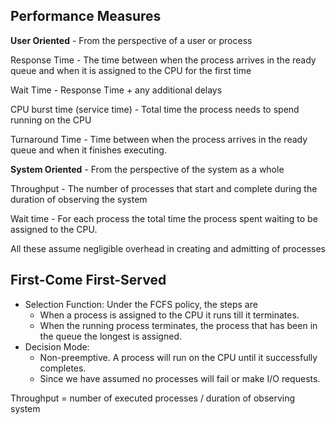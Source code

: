 ## Performance Measures

**User Oriented** - From the perspective of a user or process

Response Time - The time between when the process arrives in the ready queue and when it is assigned to the CPU for the first time

Wait Time - Response Time + any additional delays

CPU burst time (service time) - Total time the process needs to spend running on the CPU

Turnaround Time - Time between when the process arrives in the ready queue and when it finishes executing. 

**System Oriented** - From the perspective of the system as a whole

Throughput - The number of processes that start and complete during the duration of observing the system

Wait time - For each process the total time the process spent waiting to be assigned to the CPU. 

All these assume negligible overhead in creating and admitting of processes

## First-Come First-Served

- Selection Function: Under the FCFS policy, the steps are
	- When a process is assigned to the CPU it runs till it terminates.
	- When the running process terminates, the process that has been in the queue the longest is assigned.
- Decision Mode:
	- Non-preemptive. A process will run on the CPU until it successfully completes.
	- Since we have assumed no processes will fail or make I/O requests. 

Throughput = number of executed processes / duration of observing system

